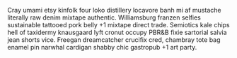 Cray umami etsy kinfolk four loko distillery locavore banh mi af mustache literally raw denim mixtape authentic. Williamsburg franzen selfies sustainable tattooed pork belly +1 mixtape direct trade. Semiotics kale chips hell of taxidermy knausgaard lyft cronut occupy PBR&B fixie sartorial salvia jean shorts vice. Freegan dreamcatcher crucifix cred, chambray tote bag enamel pin narwhal cardigan shabby chic gastropub +1 art party.